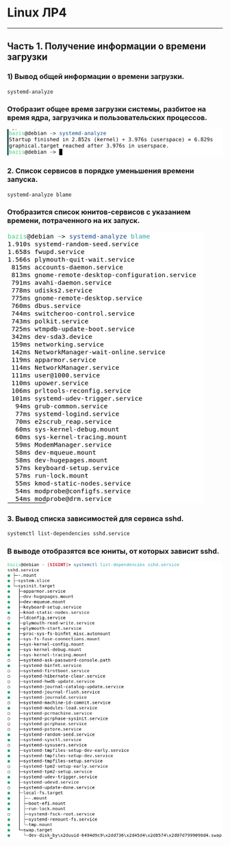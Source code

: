 # Linux ЛР4

---

## Часть 1. Получение информации о времени загрузки

### 1) Вывод общей информации о времени загрузки.

````sh
systemd-analyze
````

### Отобразит общее время загрузки системы, разбитое на время ядра, загрузчика и пользовательских процессов.
![1.1](assets/part1/task1.png)

### 2. Список сервисов в порядке уменьшения времени запуска.

````sh
systemd-analyze blame
````

### Отобразится список юнитов-сервисов с указанием времени, потраченного на их запуск.
![1.2](assets/part1/task2.png)

### 3. Вывод списка зависимостей для сервиса sshd.

````sh
systemctl list-dependencies sshd.service
````

### В выводе отобразятся все юниты, от которых зависит sshd.
![1.3](assets/part1/task3.png)


